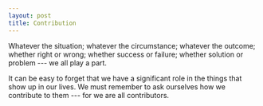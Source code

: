 ```yaml
---
layout: post
title: Contribution
---
```


Whatever the situation; whatever the circumstance; whatever the outcome; whether right or wrong; whether success or failure; whether solution or problem --- we all play a part.

It can be easy to forget that we have a significant role in the things that show up in our lives. We must remember to ask ourselves how we contribute to them --- for we are all contributors.